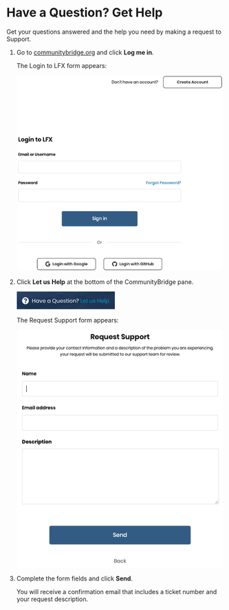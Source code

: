 # Have a Question? Get Help
Get your questions answered and the help you need by making a request to Support.

1. Go to [communitybridge.org](https://communitybridge.org/) and click **Log me in**.

   The Login to LFX form appears:

   ![Login to LFX](imgs/LFX-Login-to-LFX.png)

1. Click **Let us Help** at the bottom of the CommunityBridge pane.

   ![Let us Help](imgs/LFX-Let-us-Help-link.png)

   The Request Support form appears:

   ![Request Support](imgs/LFX-Request-Support.png)

1. Complete the form fields and click **Send**.

   You will receive a confirmation email that includes a ticket number and your request description.